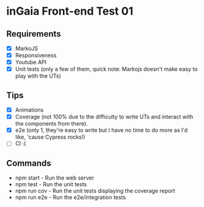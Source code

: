 # inGaia Front-end Test 01

## Requirements
- [x] MarkoJS
- [x] Responsiveness
- [x] Youtube API
- [x] Unit tests (only a few of them, quick note: Markojs doesn't make easy to play with the UTs)

## Tips
- [x] Animations
- [x] Coverage (not 100% due to the difficulty to write UTs and interact with the components from there).
- [x] e2e (only 1, they're easy to write but I have no time to do more as I'd like, 'cause Cypress rocks!)
- [ ] CI :(

## Commands
- npm start - Run the web server
- npm test - Run the unit tests
- npm run cov - Run the unit tests displaying the coverage report
- npm run e2e - Run the e2e/integration tests